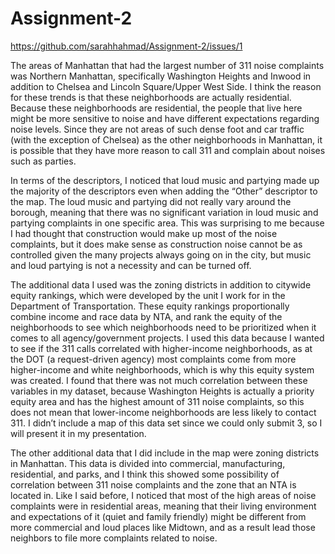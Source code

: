 # Assignment-2
https://github.com/sarahhahmad/Assignment-2/issues/1

The areas of Manhattan that had the largest number of 311 noise complaints was Northern Manhattan, specifically Washington Heights and Inwood in addition to Chelsea and Lincoln Square/Upper West Side. I think the reason for these trends is that these neighborhoods are actually residential. Because these neighborhoods are residential, the people that live here might be more sensitive to noise and have different expectations regarding noise levels. Since they are not areas of such dense foot and car traffic (with the exception of Chelsea) as the other neighborhoods in Manhattan, it is possible that they have more reason to call 311 and complain about noises such as parties.

In terms of the descriptors, I noticed that loud music and partying made up the majority of the descriptors even when adding the “Other” descriptor to the map. The loud music and partying did not really vary around the borough, meaning that there was no significant variation in loud music and partying complaints in one specific area. This was surprising to me because I had thought that construction would make up most of the noise complaints, but it does make sense as construction noise cannot be as controlled given the many projects always going on in the city, but music and loud partying is not a necessity and can be turned off.

The additional data I used was the zoning districts in addition to citywide equity rankings, which were developed by the unit I work for in the Department of Transportation. These equity rankings proportionally combine income and race data by NTA, and rank the equity of the neighborhoods to see which neighborhoods need to be prioritized when it comes to all agency/government projects. I used this data because I wanted to see if the 311 calls correlated with higher-income neighborhoods, as at the DOT (a request-driven agency) most complaints come from more higher-income and white neighborhoods, which is why this equity system was created. I found that there was not much correlation between these variables in my dataset, because Washington Heights is actually a priority equity area and has the highest amount of 311 noise complaints, so this does not mean that lower-income neighborhoods are less likely to contact 311. I didn’t include a map of this data set since we could only submit 3, so I will present it in my presentation.

The other additional data that I did include in the map were zoning districts in Manhattan. This data is divided into commercial, manufacturing, residential, and parks, and I think this showed some possibility of correlation between 311 noise complaints and the zone that an NTA is located in. Like I said before, I noticed that most of the high areas of noise complaints were in residential areas, meaning that their living environment and expectations of it (quiet and family friendly) might be different from more commercial and loud places like Midtown, and as a result lead those neighbors to file more complaints related to noise. 
